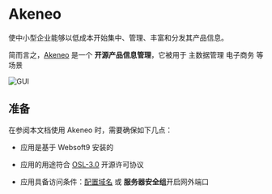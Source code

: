 # Akeneo

使中小型企业能够以低成本开始集中、管理、丰富和分发其产品信息。

简而言之，[Akeneo](https://www.akeneo.com/) 是一个 **开源产品信息管理**，它被用于 主数据管理 电子商务  等场景


![GUI](https://libs.websoft9.com/Websoft9/DocsPicture/zh/akeneo/akeneo-main-websoft9.png)


## 准备

在参阅本文档使用 Akeneo 时，需要确保如下几点：

- 应用是基于 Websoft9 安装的

- 应用的用途符合 [OSL-3.0](https://opensource.org/licenses/OSL-3.0) 开源许可协议

- 应用具备访问条件：[配置域名](./guide/appsetdomain) 或 **服务器安全组**开启网外端口